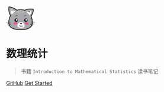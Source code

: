 ![logo](image/猫.svg)

# 数理统计

> 书籍 `Introduction to Mathematical Statistics` 读书笔记

[GitHub](https://github.com/HFC666/Mathematical-Statistics.git)
[Get Started](#数理统计)





